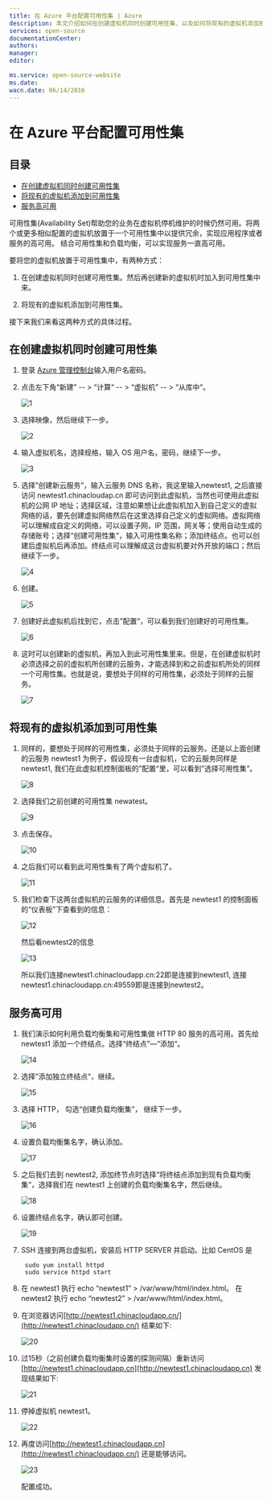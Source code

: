 ```yaml
---
title: 在 Azure 平台配置可用性集 | Azure
description: 本文介绍如何在创建虚拟机同时创建可用性集、以及如何将现有的虚拟机添加到可用性集
services: open-source
documentationCenter: 
authors: 
manager: 
editor: 

ms.service: open-source-website
ms.date: 
wacn.date: 06/14/2016
---
```


# 在 Azure 平台配置可用性集

## 目录
- [在创建虚拟机同时创建可用性集](#create-new-availability-set)
- [将现有的虚拟机添加到可用性集](#add-to-availability-set)
- [服务高可用	](#service-high-availability)

可用性集(Availability Set)帮助您的业务在虚拟机停机维护的时候仍然可用。将两个或更多相似配置的虚拟机放置于一个可用性集中以提供冗余，实现应用程序或者服务的高可用。
结合可用性集和负载均衡，可以实现服务一直高可用。

要将您的虚拟机放置于可用性集中，有两种方式：

1. 在创建虚拟机同时创建可用性集。然后再创建新的虚拟机时加入到可用性集中来。

2. 将现有的虚拟机添加到可用性集。

接下来我们来看这两种方式的具体过程。

## <a name="create-new-availability-set" id="create-new-availability-set"></a>在创建虚拟机同时创建可用性集

1. 登录 [Azure 管理控制台](http://manage.windowsazure.cn)输入用户名密码。

2. 点击左下角“新建” -- > “计算“ -- > “虚拟机” -- > “从库中“。

    ![1](./media/open-source-azure-virtual-machines-configure-availability-set/1.png)

3. 选择映像，然后继续下一步。

    ![2](./media/open-source-azure-virtual-machines-configure-availability-set/2.png)

4. 输入虚拟机名，选择规格，输入 OS 用户名，密码，继续下一步。

    ![3](./media/open-source-azure-virtual-machines-configure-availability-set/3.png)

5. 选择”创建新云服务“，输入云服务 DNS 名称，我这里输入newtest1, 之后直接访问 newtest1.chinacloudap.cn 即可访问到此虚拟机，当然也可使用此虚拟机的公网 IP 地址；选择区域，注意如果想让此虚拟机加入到自己定义的虚拟网络的话，要先创建虚拟网络然后在这里选择自己定义的虚拟网络。虚拟网络可以理解成自定义的网络，可以设置子网，IP 范围，网关等；使用自动生成的存储账号；选择“创建可用性集“，输入可用性集名称；添加终结点。也可以创建后虚拟机后再添加。终结点可以理解成这台虚拟机要对外开放的端口；然后继续下一步。

    ![4](./media/open-source-azure-virtual-machines-configure-availability-set/4.png)

6. 创建。

    ![5](./media/open-source-azure-virtual-machines-configure-availability-set/5.png)

7. 创建好此虚拟机后找到它，点击”配置“，可以看到我们创建好的可用性集。

    ![6](./media/open-source-azure-virtual-machines-configure-availability-set/6.png)

8. 这时可以创建新的虚拟机，再加入到此可用性集里来。但是，在创建虚拟机时必须选择之前的虚拟机所创建的云服务，才能选择到和之前虚拟机所处的同样一个可用性集。也就是说，要想处于同样的可用性集，必须处于同样的云服务。

    ![7](./media/open-source-azure-virtual-machines-configure-availability-set/7.png)

## <a name="add-to-availability-set" id="add-to-availability-set"></a>将现有的虚拟机添加到可用性集

1. 同样的，要想处于同样的可用性集，必须处于同样的云服务。还是以上面创建的云服务 newtest1 为例子，假设现有一台虚拟机，它的云服务同样是 newtest1, 我们在此虚拟机控制面板的”配置“里，可以看到”选择可用性集”。

    ![8](./media/open-source-azure-virtual-machines-configure-availability-set/8.png)

2. 选择我们之前创建的可用性集 newatest。

    ![9](./media/open-source-azure-virtual-machines-configure-availability-set/9.png)

3. 点击保存。

    ![10](./media/open-source-azure-virtual-machines-configure-availability-set/10.png)

4. 之后我们可以看到此可用性集有了两个虚拟机了。

    ![11](./media/open-source-azure-virtual-machines-configure-availability-set/11.png)

5. 我们检查下这两台虚拟机的云服务的详细信息。首先是 newtest1 的控制面板的“仪表板”下查看到的信息：

    ![12](./media/open-source-azure-virtual-machines-configure-availability-set/12.png)

    然后看newtest2的信息

    ![13](./media/open-source-azure-virtual-machines-configure-availability-set/13.png)

    所以我们连接newtest1.chinacloudapp.cn:22即是连接到newtest1, 连接newtest1.chinacloudapp.cn:49559即是连接到newtest2。

## <a name="service-high-availability" id="service-high-availability"></a>服务高可用

1. 我们演示如何利用负载均衡集和可用性集做 HTTP 80 服务的高可用。首先给 newtest1 添加一个终结点。选择“终结点”—“添加“。

    ![14](./media/open-source-azure-virtual-machines-configure-availability-set/14.png)

2. 选择”添加独立终结点“，继续。

    ![15](./media/open-source-azure-virtual-machines-configure-availability-set/15.png)

3. 选择 HTTP， 勾选“创建负载均衡集“， 继续下一步。

    ![16](./media/open-source-azure-virtual-machines-configure-availability-set/16.png)

4. 设置负载均衡集名字，确认添加。

    ![17](./media/open-source-azure-virtual-machines-configure-availability-set/17.png)

5. 之后我们去到 newtest2, 添加终节点时选择“将终结点添加到现有负载均衡集“，选择我们在 newtest1 上创建的负载均衡集名字，然后继续。

    ![18](./media/open-source-azure-virtual-machines-configure-availability-set/18.png)

6. 设置终结点名字，确认即可创建。

    ![19](./media/open-source-azure-virtual-machines-configure-availability-set/19.png)

7. SSH 连接到两台虚拟机，安装后 HTTP SERVER 并启动。比如 CentOS 是

        sudo yum install httpd
        sudo service httpd start

8. 在 newtest1 执行 echo “newtest1” > /var/www/html/index.html。 在 newtest2 执行 echo “newtest2” > /var/www/html/index.html。

9. 在浏览器访问[http://newtest1.chinacloudapp.cn/](http://newtest1.chinacloudapp.cn/) 结果如下:

    ![20](./media/open-source-azure-virtual-machines-configure-availability-set/20.png)

10. 过15秒（之前创建负载均衡集时设置的探测间隔）重新访问[http://newtest1.chinacloudapp.cn](http://newtest1.chinacloudapp.cn) 发现结果如下:

    ![21](./media/open-source-azure-virtual-machines-configure-availability-set/21.png)

11. 停掉虚拟机 newtest1。

    ![22](./media/open-source-azure-virtual-machines-configure-availability-set/22.png)

12. 再度访问[http://newtest1.chinacloudapp.cn](http://newtest1.chinacloudapp.cn/) 还是能够访问。

    ![23](./media/open-source-azure-virtual-machines-configure-availability-set/23.png)

    配置成功。

